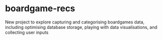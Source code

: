 # boardgame-recs
New project to explore capturing and categorising boardgames data, including optimising database storage, playing with data visualisations, and collecting user inputs

